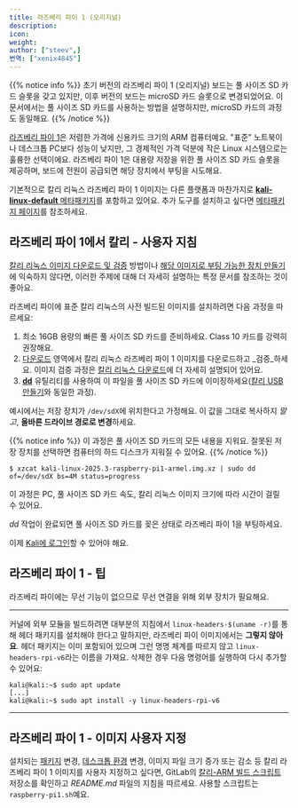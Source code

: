 ```yaml
---
title: 라즈베리 파이 1 (오리지널)
description:
icon:
weight:
author: ["steev",]
번역: ["xenix4845"]
---
```


{{% notice info %}}
초기 버전의 라즈베리 파이 1 (오리지널) 보드는 풀 사이즈 SD 카드 슬롯을 갖고 있지만, 이후 버전의 보드는 microSD 카드 슬롯으로 변경되었어요. 이 문서에서는 풀 사이즈 SD 카드를 사용하는 방법을 설명하지만, microSD 카드의 과정도 동일해요.
{{% /notice %}}

[라즈베리 파이 1](https://raspberrypi.org/)은 저렴한 가격에 신용카드 크기의 ARM 컴퓨터예요. "표준" 노트북이나 데스크톱 PC보다 성능이 낮지만, 그 경제적인 가격 덕분에 작은 Linux 시스템으로는 훌륭한 선택이에요. 라즈베리 파이 1은 대용량 저장을 위한 풀 사이즈 SD 카드 슬롯을 제공하며, 보드에 전원이 공급되면 해당 장치에서 부팅을 시도해요.

기본적으로 칼리 리눅스 라즈베리 파이 1 이미지는 다른 플랫폼과 마찬가지로 [**kali-linux-default** 메타패키지](/docs/general-use/metapackages/)를 포함하고 있어요. 추가 도구를 설치하고 싶다면 [메타패키지 페이지](/docs/general-use/metapackages/)를 참조하세요.

## 라즈베리 파이 1에서 칼리 - 사용자 지침

[칼리 리눅스 이미지 다운로드 및 검증](/docs/introduction/download-official-kali-linux-images/) 방법이나 [해당 이미지로 부팅 가능한 장치 만들기](/docs/usb/live-usb-install-with-windows/)에 익숙하지 않다면, 이러한 주제에 대해 더 자세히 설명하는 특정 문서를 참조하는 것이 좋아요.

라즈베리 파이에 표준 칼리 리눅스의 사전 빌드된 이미지를 설치하려면 다음 과정을 따르세요:

1. 최소 16GB 용량의 빠른 풀 사이즈 SD 카드를 준비하세요. Class 10 카드를 강력히 권장해요.
2. [다운로드](/get-kali/) 영역에서 칼리 리눅스 라즈베리 파이 1 이미지를 다운로드하고 _검증_하세요. 이미지 검증 과정은 [칼리 리눅스 다운로드](/docs/introduction/download-official-kali-linux-images/)에 더 자세히 설명되어 있어요.
3. **[dd](https://manpages.debian.org/testing/coreutils/dd.1.en.html)** 유틸리티를 사용하여 이 파일을 풀 사이즈 SD 카드에 이미징하세요([칼리 USB 만들기](/docs/usb/live-usb-install-with-windows/)와 동일한 과정).

예시에서는 저장 장치가 `/dev/sdX`에 위치한다고 가정해요. 이 값을 그대로 복사하지 _말고_, **올바른 드라이브 경로로 변경**하세요.

{{% notice info %}}
이 과정은 풀 사이즈 SD 카드의 모든 내용을 지워요. 잘못된 저장 장치를 선택하면 컴퓨터의 하드 디스크가 지워질 수 있어요.
{{% /notice %}}

```console
$ xzcat kali-linux-2025.3-raspberry-pi1-armel.img.xz | sudo dd of=/dev/sdX bs=4M status=progress
```

이 과정은 PC, 풀 사이즈 SD 카드 속도, 칼리 리눅스 이미지 크기에 따라 시간이 걸릴 수 있어요.

_dd_ 작업이 완료되면 풀 사이즈 SD 카드를 꽂은 상태로 라즈베리 파이 1을 부팅하세요.

이제 [Kali에 로그인](/docs/introduction/default-credentials/)할 수 있어야 해요.

## 라즈베리 파이 1 - 팁

라즈베리 파이에는 무선 기능이 없으므로 무선 연결을 위해 외부 장치가 필요해요.

- - -

커널에 외부 모듈을 빌드하려면 대부분의 지침에서 `linux-headers-$(uname -r)`를 통해 헤더 패키지를 설치해야 한다고 말하지만, 라즈베리 파이 이미지에서는 **그렇지 않아요**. 헤더 패키지는 이미 포함되어 있으며 그런 명명 체계를 따르지 않고 `linux-headers-rpi-v6`라는 이름을 가져요. 삭제한 경우 다음 명령어를 실행하여 다시 추가할 수 있어요:

```console
kali@kali:~$ sudo apt update
[...]
kali@kali:~$ sudo apt install -y linux-headers-rpi-v6
```

- - -

## 라즈베리 파이 1 - 이미지 사용자 지정

설치되는 [패키지](/docs/general-use/metapackages/) 변경, [데스크톱 환경](/docs/general-use/switching-desktop-environments/) 변경, 이미지 파일 크기 증가 또는 감소 등 칼리 라즈베리 파이 1 이미지를 사용자 지정하고 싶다면, GitLab의 [칼리-ARM 빌드 스크립트](https://gitlab.com/kalilinux/build-scripts/kali-arm) 저장소를 확인하고 _README.md_ 파일의 지침을 따르세요. 사용할 스크립트는 `raspberry-pi1.sh`예요.
